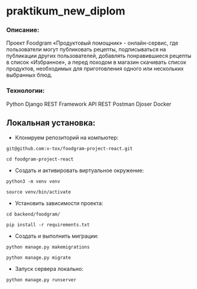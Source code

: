 # praktikum_new_diplom

### Описание:

Проект Foodgram «Продуктовый помощник» - онлайн-сервис, где пользователи могут публиковать рецепты, подписываться на публикации других пользователей, добавлять понравившиеся рецепты в список «Избранное», а перед походом в магазин скачивать список продуктов, необходимых для приготовления одного или нескольких выбранных блюд.

### Технологии:

Python
Django REST Framework
API REST
Postman
Djoser
Docker

## Локальная установка:
- Клонируем репозиторий на компьютер:

```
git@github.com:v-tox/foodgram-project-react.git
```
```
cd foodgram-project-react
```

- Cоздать и активировать виртуальное окружение:

```
python3 -m venv venv
```

```
source venv/bin/activate
```
- Установить зависимости проекта:

```
cd backend/foodgram/
```
```
pip install -r requirements.txt
```

- Создать и выполнить миграции:
```
python manage.py makemigrations
```
```
python manage.py migrate
```

- Запуск сервера локально:
```
python manage.py runserver
```